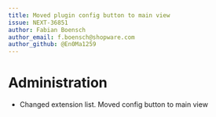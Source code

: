 ```yaml
---
title: Moved plugin config button to main view
issue: NEXT-36851
author: Fabian Boensch
author_email: f.boensch@shopware.com
author_github: @En0Ma1259
---
```

# Administration
* Changed extension list. Moved config button to main view
